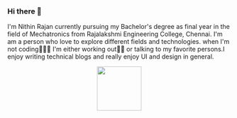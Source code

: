 ### Hi there 👋
I'm Nithin Rajan currently pursuing my Bachelor's degree as final year in the field of Mechatronics from Rajalakshmi Engineering College, Chennai. I'm am a person who love to explore different fields and technologies. when I'm not coding👨🏼‍💻 I'm either working out💪🏼 or talking to my favorite persons.I enjoy writing technical blogs and really enjoy UI and design in general.

<!--
**nithin2882/nithin2882** is a ✨ _special_ ✨ repository because its `README.md` (this file) appears on your GitHub profile.

Here are some ideas to get you started:

- 🔭 I’m currently working on ...
- 🌱 I’m currently learning ...
- 👯 I’m looking to collaborate on ...
- 🤔 I’m looking for help with ...
- 💬 Ask me about ...
- 📫 How to reach me: ...
- 😄 Pronouns: ...
- ⚡ Fun fact: ...
-->
<div id="header" align="center">
  <img src="https://media.giphy.com/media/M9gbBd9nbDrOTu1Mqx/giphy.gif" width="100"/>
</div>
